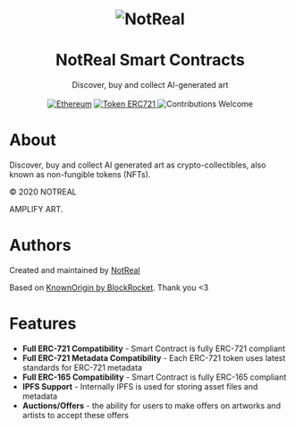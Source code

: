 <h1 align="center">
  <img src="https://notreal.ai/static/android-chrome-512x512.png" srcset="https://notreal.ai/static/android-chrome-512x512.png"
  alt="NotReal"></a>
</h1>

<h1 align="center">NotReal Smart Contracts</h1>
<div align="center">
  Discover, buy and collect AI-generated art
</div>

<br />

<div align="center">
  <a href="https://www.ethereum.org/" target="_blank"><img src="https://img.shields.io/badge/platform-Ethereum-brightgreen.svg?style=flat-square" alt="Ethereum" /></a>
  <a href="http://erc721.org/" target="_blank"><img src="https://img.shields.io/badge/token-ERC721-ff69b4.svg?style=flat-square" alt="Token ERC721" /> </a>
  <img src="https://img.shields.io/badge/contributions-welcome-orange.svg?style=flat-square" alt="Contributions Welcome" />
</div>


# About

Discover, buy and collect AI generated art as crypto-collectibles, also known as non-fungible tokens (NFTs).

© 2020 NOTREAL

AMPLIFY ART.

# Authors

Created and maintained by [NotReal](https://notreal.ai)

Based on <a href="https://github.com/knownorigin/known-origin-contracts">KnownOrigin by BlockRocket</a>. Thank you <3

# Features
* **Full ERC-721 Compatibility** - Smart Contract is fully ERC-721 compliant
* **Full ERC-721 Metadata Compatibility** - Each ERC-721 token uses latest standards for ERC-721 metadata
* **Full ERC-165 Compatibility** - Smart Contract is fully ERC-165 compliant
* **IPFS Support** - Internally IPFS is used for storing asset files and metadata
* **Auctions/Offers** - the ability for users to make offers on artworks and artists to accept these offers
